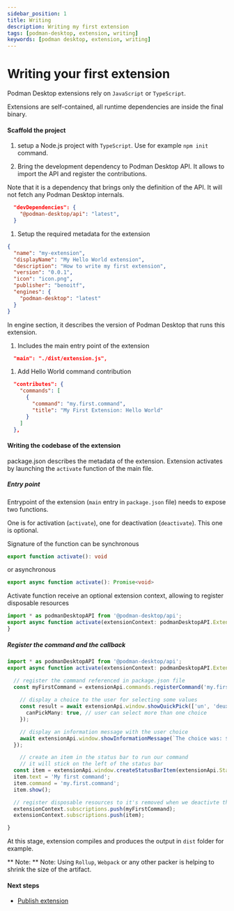 ```yaml
---
sidebar_position: 1
title: Writing
description: Writing my first extension
tags: [podman-desktop, extension, writing]
keywords: [podman desktop, extension, writing]
---
```


# Writing your first extension

Podman Desktop extensions rely on `JavaScript` or `TypeScript`.

Extensions are self-contained, all runtime dependencies are inside the final binary.

#### Scaffold the project

1. setup a Node.js project with `TypeScript`. Use for example `npm init` command.

1. Bring the development dependency to Podman Desktop API. It allows to import the API and register the contributions.

  Note that it is a dependency that brings only the definition of the API. It will not fetch any Podman Desktop internals.

  ```json
    "devDependencies": {
      "@podman-desktop/api": "latest",
    }
  ```

1. Setup the required metadata for the extension

  ```json
  {
    "name": "my-extension",
    "displayName": "My Hello World extension",
    "description": "How to write my first extension",
    "version": "0.0.1",
    "icon": "icon.png",
    "publisher": "benoitf",
    "engines": {
      "podman-desktop": "latest"
    }
  }
  ```

  In engine section, it describes the version of Podman Desktop that runs this extension.

1. Includes the main entry point of the extension

  ```json
    "main": "./dist/extension.js",
  ```

1. Add Hello World command contribution

  ```json
    "contributes": {
      "commands": [
        {
          "command": "my.first.command",
          "title": "My First Extension: Hello World"
        }
      ]
    },
  ```

#### Writing the codebase of the extension

package.json describes the metadata of the extension. Extension activates by launching the `activate` function of the main file.

##### Entry point
Entrypoint of the extension (`main` entry in `package.json` file) needs to expose two functions.

One is for activation (`activate`), one for deactivation (`deactivate`). This one is optional.

Signature of the function can be synchronous

```typescript
export function activate(): void
```

or asynchronous

```typescript
export async function activate(): Promise<void>
```

Activate function receive an optional extension context, allowing to register disposable resources

```typescript
import * as podmanDesktopAPI from '@podman-desktop/api';
export async function activate(extensionContext: podmanDesktopAPI.ExtensionContext): Promise<void> {
}
```

##### Register the command and the callback

```typescript
import * as podmanDesktopAPI from '@podman-desktop/api';
export async function activate(extensionContext: podmanDesktopAPI.ExtensionContext): Promise<void> {

  // register the command referenced in package.json file
  const myFirstCommand = extensionApi.commands.registerCommand('my.first.command', async () => {
    
    // display a choice to the user for selecting some values
    const result = await extensionApi.window.showQuickPick(['un', 'deux', 'trois'], {
      canPickMany: true, // user can select more than one choice
    });

    // display an information message with the user choice
    await extensionApi.window.showInformationMessage(`The choice was: ${result}`);
  });

    // create an item in the status bar to run our command
    // it will stick on the left of the status bar
  const item = extensionApi.window.createStatusBarItem(extensionApi.StatusBarAlignLeft, 100);
  item.text = 'My first command';
  item.command = 'my.first.command';
  item.show();

  // register disposable resources to it's removed when we deactivte the extension
  extensionContext.subscriptions.push(myFirstCommand);
  extensionContext.subscriptions.push(item);

}
```

At this stage, extension compiles and produces the output in `dist` folder for example.

** Note: **
Note: Using `Rollup`, `Webpack` or any other packer is helping to shrink the size of the artifact.

#### Next steps

* [Publish extension](../extensions/publish)
